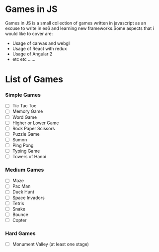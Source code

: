 # Games in JS

Games in JS is a small collection of games written in javascript as an excuse to write in es6 and learning new frameworks.Some aspects that i would like to cover are:

  - Usage of canvas and webgl
  - Usage of React with redux
  - Usage of Angular 2
  - etc etc  ......

# List of Games

### Simple Games
 - [ ] Tic Tac Toe
 - [ ] Memory Game
 - [ ] Word Game
  - [ ] Higher or Lower Game 
  - [ ] Rock Paper Scissors
  - [ ] Puzzle Game
  - [ ] Sumon
  - [ ] Ping Pong
- [ ] Typing Game
- [ ] Towers of Hanoi

### Medium Games   
 - [ ] Maze
 - [ ] Pac Man
  - [ ] Duck Hunt
  - [ ] Space Invadors
   - [ ] Tetris
 - [ ] Snake
 - [ ] Bounce
 - [ ] Copter 
 
 ### Hard Games
  - [ ] Monument Valley (at least one stage)
 
